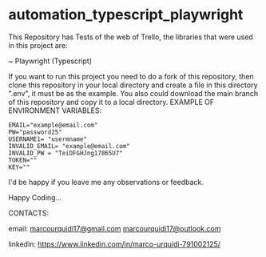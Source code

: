 # automation_typescript_playwright

This Repository has Tests of the web of Trello, the libraries that were used in this project are:

~ Playwright (Typescript)

If you want to run this project  you need to do a fork of this repository, then clone this repository in your local directory  and create a file in this directory ".env", it must be as the example. You also could download the main branch of this repository and copy it to a local directory. 
EXAMPLE OF ENVIRONMENT VARIABLES:
```
EMAIL="example@email.com"
PW="password25"
USERNAME1= "usermname"
INVALID_EMAIL= "example@email.com"
INVALID_PW = "TeiDFGHJng17865U7"
TOKEN=""
KEY=""

```

I'd be happy if you leave me any observations or feedback.

Happy Coding...

CONTACTS:

email: marcourquidi17@gmail.com 
       marcourquidi17@outlook.com

linkedin: https://www.linkedin.com/in/marco-urquidi-791002125/
